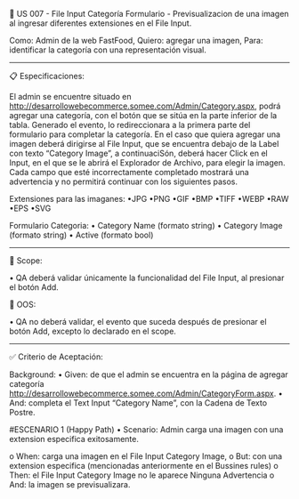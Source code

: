 📑 US 007 - File Input Categoría Formulario - Previsualizacion de una imagen al ingresar diferentes extensiones en el File Input.

Como: Admin de la web FastFood,
Quiero: agregar una imagen,
Para: identificar la categoría con una representación visual.

---

📋 Especificaciones:

El admin se encuentre situado en http://desarrollowebecommerce.somee.com/Admin/Category.aspx, podrá agregar una categoría, con el botón que se sitúa en la parte inferior de la tabla.
Generado el evento, lo redireccionara a la primera parte del formulario para completar la categoría.
En el caso que quiera agregar una imagen deberá dirigirse al File Input, que se encuentra debajo de la Label con texto “Category Image”, a continuaciSón, deberá hacer Click en el Input, en el que se le abrirá el Explorador de Archivo, para elegir la imagen.
Cada campo que esté incorrectamente completado mostrará una advertencia y no permitirá continuar con los siguientes pasos.

Extensiones para las imaganes: 
•JPG
•PNG
•GIF
•BMP
•TIFF
•WEBP
•RAW
•EPS
•SVG

Formulario Categoria:
• Category Name (formato string)
• Category Image (formato string)
• Active (formato bool)

---

🎯 Scope:

• QA deberá validar únicamente la funcionalidad del File Input, al presionar el botón Add.

🚫 OOS:

• QA no deberá validar, el evento que suceda después de presionar el botón Add, excepto lo declarado en el scope.

---

✅ Criterio de Aceptación:

Background:
• Given: de que el admin se encuentra en la página de agregar categoría http://desarrollowebecommerce.somee.com/Admin/CategoryForm.aspx.
• And: completa el Text Input “Category Name”, con la Cadena de Texto Postre.

#ESCENARIO 1 (Happy Path)
• Scenario: Admin carga una imagen con una extension especifica exitosamente.

o When: carga una imagen en el File Input Category Image,
o But: con una extension especifica (mencionadas anteriormente en el Bussines rules)
o Then: el File Input Category Image no le aparece Ninguna Advertencia
o And: la imagen se previsualizara.
